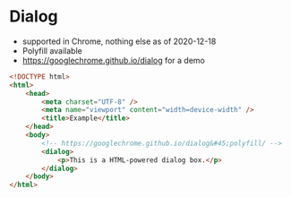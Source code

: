 # Dialog

- supported in Chrome, nothing else as of 2020-12-18
- Polyfill available
- https://googlechrome.github.io/dialog for a demo

```html
<!DOCTYPE html>
<html>
    <head>
        <meta charset="UTF-8" />
        <meta name="viewport" content="width=device-width" />
        <title>Example</title>
    </head>
    <body>
        <!-- https://googlechrome.github.io/dialog&#45;polyfill/ -->
        <dialog>
            <p>This is a HTML-powered dialog box.</p>
        </dialog>
    </body>
</html>
```
